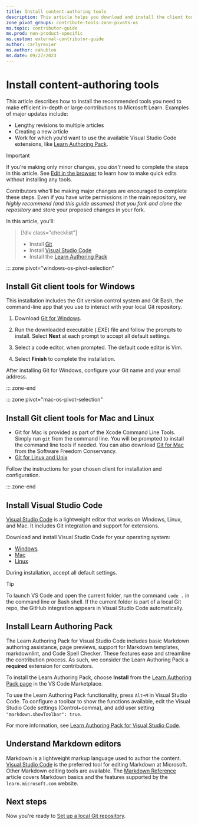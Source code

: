 ```yaml
---
title: Install content-authoring tools
description: This article helps you download and install the client tools you'll need for using Git and editing Markdown files to edit documentation on Microsoft Learn.
zone_pivot_groups: contribute-tools-zone-pivots-os
ms.topic: contributor-guide
ms.prod: non-product-specific
ms.custom: external-contributor-guide
author: carlyrevier
ms.author: cahublou
ms.date: 09/27/2023
---
```


# Install content-authoring tools

This article describes how to install the recommended tools you need to make efficient in-depth or large contributions to Microsoft Learn. Examples of major updates include:

- Lengthy revisions to multiple articles
- Creating a new article
- Work for which you'd want to use the available Visual Studio Code extensions, like [Learn Authoring Pack](how-to-write-docs-auth-pack.md).

> [!IMPORTANT]
> If you're making only minor changes, you *don't* need to complete the steps in this article. See [Edit in the browser](how-to-write-quick-edits.md) to learn how to make quick edits without installing any tools.

Contributors who'll be making major changes are encouraged to complete these steps. Even if you have write permissions in the main repository, *we highly recommend (and this guide assumes) that you fork and clone the repository* and store your proposed changes in your fork.

In this article, you'll:

> [!div class="checklist"]
> * Install [Git](https://git-scm.com/)
> * Install [Visual Studio Code](https://code.visualstudio.com/)
> * Install the [Learn Authoring Pack](https://marketplace.visualstudio.com/items?itemName=docsmsft.docs-authoring-pack)

::: zone pivot="windows-os-pivot-selection"

## Install Git client tools for Windows

This installation includes the Git version control system and Git Bash, the command-line app that you use to interact with your local Git repository.

1. Download [Git for Windows](https://git-scm.com/download/win).

1. Run the downloaded executable (.EXE) file and follow the prompts to install. Select **Next** at each prompt to accept all default settings.

1. Select a code editor, when prompted. The default code editor is Vim.

1. Select **Finish** to complete the installation.

After installing Git for Windows, configure your Git name and your email address.

::: zone-end

::: zone pivot="mac-os-pivot-selection"

## Install Git client tools for Mac and Linux

- Git for Mac is provided as part of the Xcode Command Line Tools. Simply run `git` from the command line. You will be prompted to install the command line tools if needed. You can also download [Git for Mac](https://git-scm.com/download/mac) from the Software Freedom Conservancy.
- [Git for Linux and Unix](https://git-scm.com/download/linux)

Follow the instructions for your chosen client for installation and configuration.

::: zone-end

## Install Visual Studio Code

[Visual Studio Code](https://code.visualstudio.com/) is a lightweight editor that works on Windows, Linux, and Mac. It includes Git integration and support for extensions.

Download and install Visual Studio Code for your operating system:

- [Windows](https://code.visualstudio.com/docs/setup/windows).
- [Mac](https://code.visualstudio.com/docs/setup/mac)
- [Linux](https://code.visualstudio.com/docs/setup/linux)

During installation, accept all default settings.

> [!TIP]
> To launch VS Code and open the current folder, run the command `code .` in the command line or Bash shell. If the current folder is part of a local Git repo, the GitHub integration appears in Visual Studio Code automatically.

## Install Learn Authoring Pack

The Learn Authoring Pack for Visual Studio Code includes basic Markdown authoring assistance, page previews, support for Markdown templates, markdownlint, and Code Spell Checker. These features ease and streamline the contribution process. As such, we consider the Learn Authoring Pack a **required** extension for contributors.

To install the Learn Authoring Pack, choose **Install** from the [Learn Authoring Pack page](https://marketplace.visualstudio.com/items?itemName=docsmsft.docs-authoring-pack) in the VS Code Marketplace.

To use the Learn Authoring Pack functionality, press `Alt+M` in Visual Studio Code. To configure a toolbar to show the functions available, edit the Visual Studio Code settings (Control+comma), and add user setting `"markdown.showToolbar": true`.

For more information, see [Learn Authoring Pack for Visual Studio Code](how-to-write-docs-auth-pack.md).

## Understand Markdown editors

Markdown is a lightweight markup language used to author the content. [Visual Studio Code](https://code.visualstudio.com/) is the preferred tool for editing Markdown at Microsoft. Other Markdown editing tools are available. The [Markdown Reference](markdown-reference.md) article covers Markdown basics and the features supported by the `learn.microsoft.com` website.

## Next steps

Now you're ready to [Set up a local Git repository](get-started-setup-local.md).
